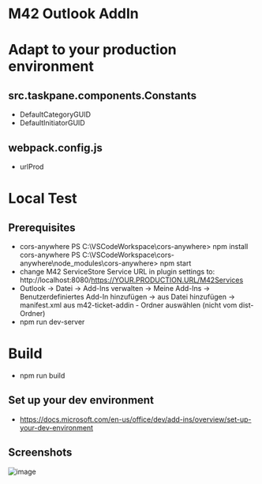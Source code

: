# M42 Outlook AddIn

# Adapt to your production environment
## src.taskpane.components.Constants
- DefaultCategoryGUID
- DefaultInitiatorGUID
## webpack.config.js
- urlProd

# Local Test
## Prerequisites
- cors-anywhere
    PS C:\VSCodeWorkspace\cors-anywhere> npm install cors-anywhere
    PS C:\VSCodeWorkspace\cors-anywhere\node_modules\cors-anywhere> npm start
- change M42 ServiceStore Service URL in plugin settings to:
    http://localhost:8080/https://YOUR.PRODUCTION.URL/M42Services
- Outlook -> Datei -> Add-Ins verwalten -> Meine Add-Ins -> Benutzerdefiniertes Add-In hinzufügen
    -> aus Datei hinzufügen -> manifest.xml aus m42-ticket-addin - Ordner auswählen (nicht vom dist-Ordner)
- npm run dev-server

# Build
- npm run build

## Set up your dev environment
- https://docs.microsoft.com/en-us/office/dev/add-ins/overview/set-up-your-dev-environment

## Screenshots
![image](https://user-images.githubusercontent.com/81413189/149336748-707df9dc-9e9b-4454-b83c-72a10142917c.png)

